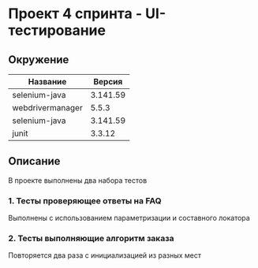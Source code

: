 # Проект 4 спринта - UI-тестирование

## Окружение 
| Название |  Версия                                                       |
|----------|---------------------------------------------------------------|
|selenium-java | 3.141.59 |
|webdrivermanager | 5.5.3 |
|selenium-java | 3.141.59 |
|junit | 3.3.12 |

## Описание
В проекте выполнены два набора тестов


### 1. Тесты проверяющее ответы на FAQ
Выполнены с использованием параметризации и составного локатора


### 2. Тесты выполняющие алгоритм заказа
Повторяется два раза с инициализацией из разных мест


